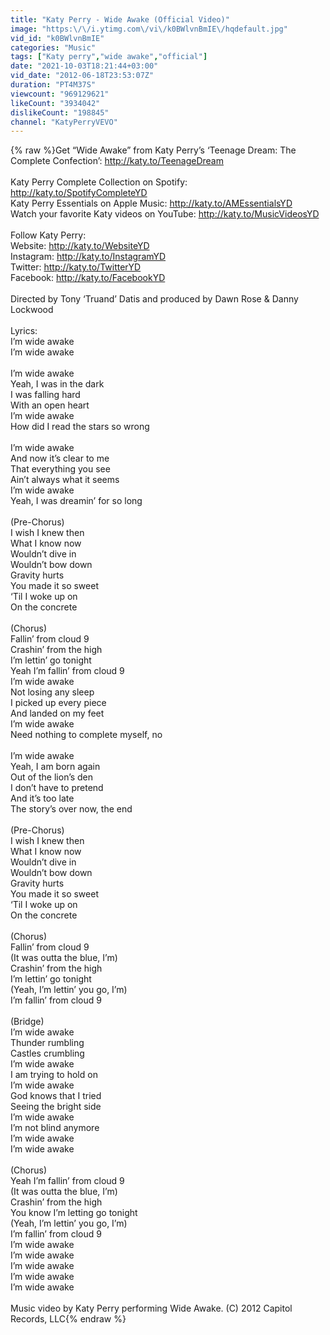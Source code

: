 ```yaml
---
title: "Katy Perry - Wide Awake (Official Video)"
image: "https:\/\/i.ytimg.com\/vi\/k0BWlvnBmIE\/hqdefault.jpg"
vid_id: "k0BWlvnBmIE"
categories: "Music"
tags: ["Katy perry","wide awake","official"]
date: "2021-10-03T18:21:44+03:00"
vid_date: "2012-06-18T23:53:07Z"
duration: "PT4M37S"
viewcount: "969129621"
likeCount: "3934042"
dislikeCount: "198845"
channel: "KatyPerryVEVO"
---
```

{% raw %}Get “Wide Awake” from Katy Perry’s ‘Teenage Dream: The Complete Confection’: <a rel="nofollow" target="blank" href="http://katy.to/TeenageDream">http://katy.to/TeenageDream</a><br /><br />Katy Perry Complete Collection on Spotify: <a rel="nofollow" target="blank" href="http://katy.to/SpotifyCompleteYD">http://katy.to/SpotifyCompleteYD</a><br />Katy Perry Essentials on Apple Music: <a rel="nofollow" target="blank" href="http://katy.to/AMEssentialsYD">http://katy.to/AMEssentialsYD</a><br />Watch your favorite Katy videos on YouTube: <a rel="nofollow" target="blank" href="http://katy.to/MusicVideosYD">http://katy.to/MusicVideosYD</a><br /><br />Follow Katy Perry:<br />Website: <a rel="nofollow" target="blank" href="http://katy.to/WebsiteYD">http://katy.to/WebsiteYD</a><br />Instagram: <a rel="nofollow" target="blank" href="http://katy.to/InstagramYD">http://katy.to/InstagramYD</a><br />Twitter: <a rel="nofollow" target="blank" href="http://katy.to/TwitterYD">http://katy.to/TwitterYD</a><br />Facebook: <a rel="nofollow" target="blank" href="http://katy.to/FacebookYD">http://katy.to/FacebookYD</a><br /><br />Directed by Tony ‘Truand’ Datis and produced by Dawn Rose &amp; Danny Lockwood<br /><br />Lyrics:<br />I’m wide awake<br />I’m wide awake<br /><br />I’m wide awake<br />Yeah, I was in the dark<br />I was falling hard<br />With an open heart<br />I’m wide awake<br />How did I read the stars so wrong<br /><br />I’m wide awake<br />And now it’s clear to me<br />That everything you see<br />Ain’t always what it seems<br />I’m wide awake<br />Yeah, I was dreamin’ for so long<br /><br />(Pre-Chorus)<br />I wish I knew then<br />What I know now<br />Wouldn’t dive in<br />Wouldn’t bow down<br />Gravity hurts<br />You made it so sweet<br />‘Til I woke up on<br />On the concrete<br /><br />(Chorus)<br />Fallin’ from cloud 9<br />Crashin’ from the high<br />I’m lettin’ go tonight<br />Yeah I’m fallin’ from cloud 9<br />I’m wide awake<br />Not losing any sleep<br />I picked up every piece<br />And landed on my feet<br />I’m wide awake<br />Need nothing to complete myself, no<br /><br />I’m wide awake<br />Yeah, I am born again<br />Out of the lion’s den<br />I don’t have to pretend<br />And it’s too late<br />The story’s over now, the end<br /><br />(Pre-Chorus)<br />I wish I knew then<br />What I know now<br />Wouldn’t dive in<br />Wouldn’t bow down<br />Gravity hurts<br />You made it so sweet<br />‘Til I woke up on<br />On the concrete<br /><br />(Chorus)<br />Fallin’ from cloud 9<br />(It was outta the blue, I’m)<br />Crashin’ from the high<br />I’m lettin’ go tonight<br />(Yeah, I’m lettin’ you go, I’m)<br />I’m fallin’ from cloud 9<br /><br />(Bridge)<br />I’m wide awake<br />Thunder rumbling<br />Castles crumbling<br />I’m wide awake<br />I am trying to hold on<br />I’m wide awake<br />God knows that I tried<br />Seeing the bright side<br />I’m wide awake<br />I’m not blind anymore<br />I’m wide awake<br />I’m wide awake<br /><br />(Chorus)<br />Yeah I’m fallin’ from cloud 9<br />(It was outta the blue, I’m)<br />Crashin’ from the high<br />You know I’m letting go tonight<br />(Yeah, I’m lettin’ you go, I’m)<br />I’m fallin’ from cloud 9<br />I’m wide awake<br />I’m wide awake<br />I’m wide awake<br />I’m wide awake<br />I’m wide awake<br /><br />Music video by Katy Perry performing Wide Awake. (C) 2012 Capitol Records, LLC{% endraw %}
